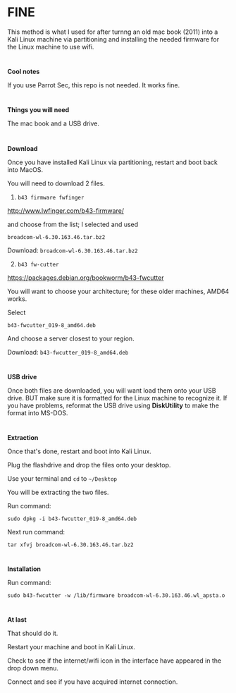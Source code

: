 
# FINE

This method is what I used for after turnng an old mac book (2011) into a Kali Linux machine via partitioning and installing the needed firmware for the Linux machine to use wifi.

#

**Cool notes**

If you use Parrot Sec, this repo is not needed. It works fine.

#

**Things you will need**

The mac book and a USB drive.

#

**Download**

Once you have installed Kali Linux via partitioning, restart and boot back into MacOS.

You will need to download 2 files.

1. `b43 firmware fwfinger`

http://www.lwfinger.com/b43-firmware/

and choose from the list; I selected and used

`broadcom-wl-6.30.163.46.tar.bz2` 

Download: `broadcom-wl-6.30.163.46.tar.bz2`

2. `b43 fw-cutter`

https://packages.debian.org/bookworm/b43-fwcutter

You will want to choose your architecture; for these older machines, AMD64 works.

Select

`b43-fwcutter_019-8_amd64.deb`

And choose a server closest to your region.

Download: `b43-fwcutter_019-8_amd64.deb`

#

**USB drive**

Once both files are downloaded, you will want load them onto your USB drive. BUT make sure it is formatted for the Linux machine to recognize it.
If you have problems, reformat the USB drive using **DiskUtility** to make the format into MS-DOS.

#

**Extraction**


Once that's done, restart and boot into Kali Linux.

Plug the flashdrive and drop the files onto your desktop.

Use your terminal and `cd` to `~/Desktop`

You will be extracting the two files.

Run command:

`sudo dpkg -i b43-fwcutter_019-8_amd64.deb`

Next run command:

`tar xfvj broadcom-wl-6.30.163.46.tar.bz2` 

#

**Installation**

Run command:

`sudo b43-fwcutter -w /lib/firmware broadcom-wl-6.30.163.46.wl_apsta.o`

#

**At last**

That should do it.

Restart your machine and boot in Kali Linux.

Check to see if the internet/wifi icon in the interface have appeared in the drop down menu.

Connect and see if you have acquired internet connection.







